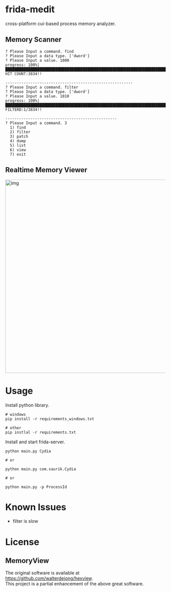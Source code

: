 # frida-medit
cross-platform cui-based process memory analyzer.

## Memory Scanner
```
? Please Input a command. find
? Please Input a data type. ['dword']
? Please Input a value. 1000
progress: 100%|█████████████████████████████████████████████████████████████████████████████████████████████|
HIT COUNT:3834!!

--------------------------------------------------------
? Please Input a command. filter
? Please Input a data type. ['dword']
? Please Input a value. 1010
progress: 100%|█████████████████████████████████████████████████████████████████████████████████████████████|
FILTERD:1/3834!!

-------------------------------------------------
? Please Input a command. 3
  1) find
  2) filter
  3) patch
  4) dump
  5) list
  6) view
  7) exit
```

## Realtime Memory Viewer

<img width="605" alt="img" src="https://user-images.githubusercontent.com/96031346/213922729-0e0c9fff-f587-4806-ac26-0b1daac3e40f.png">

# Usage

Install python library.

```
# windows
pip install -r requirements_windows.txt

# other
pip instlal -r requirements.txt
```



Install and start frida-server.   

```
python main.py Cydia

# or

python main.py com.saurik.Cydia

# or

python main.py -p ProcessId
```

# Known Issues
- filter is slow

# License

## MemoryView

The original software is available at  
https://github.com/walterdejong/hexview.    
This project is a partial enhancement of the above great software.  
